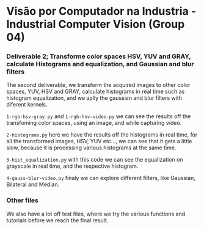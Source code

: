 # Visão por Computador na Industria - Industrial Computer Vision (Group 04)

### Deliverable 2; Transforme color spaces HSV, YUV and GRAY, calculate Histograms and equalization, and Gaussian and blur filters

The second deliverable, we transform the acquired images to other color spaces, YUV, HSV and GRAY, calculate histograms in real time such as histogram equalization, and we aplly the gaussian and blur filters with diferent kernels.

``` 1-rgb-hsv-gray.py ``` and ``` 1-rgb-hsv-video.py ``` we can see the results off the transfoming color spaces, using an image, and while capturing video.

``` 2-histograms.py ```  here we have the results off the histograms in real time, for all the transformed images, HSV, YUV etc..., we can see that it gets a little slow, because it is processing various histograms at the same time.

``` 3-hist_equalization.py ``` with this code we can see the equalization on grayscale in real time, and the respective histogram.

``` 4-gauss-blur-video.py ``` finaly we can explore different filters, like Gaussian, Bilateral and Median.

### Other files
We also have a lot off test files, where we try the various functions and tutorials before we reach the final result. 